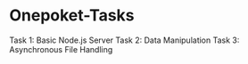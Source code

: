# Onepoket-Tasks
Task 1: Basic Node.js Server
Task 2: Data Manipulation
Task 3: Asynchronous File Handling
